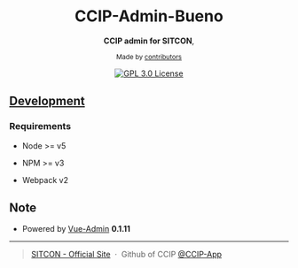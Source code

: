 <div align="center">
<h1>CCIP-Admin-Bueno</h1>

<p>
  <strong>CCIP admin for SITCON</strong>,
</p>

<p>
  <sub>
    Made by <a href="https://github.com/CCIP-App/CCIP-Admin-Bueno/graphs/contributors">contributors</a>
  </sub>
</p>

<p>

<a href="https://github.com/CCIP-App/CCIP-Admin-Bueno"><img src="https://img.shields.io/aur/license/yaourt.svg" alt="GPL 3.0 License"></a>

</div>

## [Development](doc/development.md)

### Requirements

  * Node >= v5

  * NPM >= v3

  * Webpack v2


## Note

* Powered by [Vue-Admin][] **0.1.11**


---

> [SITCON - Official Site](https://SITCON.org) &nbsp;&middot;&nbsp;
> Github of CCIP [@CCIP-App](https://github.com/CCIP-App) 


[Vue-admin]: https://vue-admin.fundon.me/
